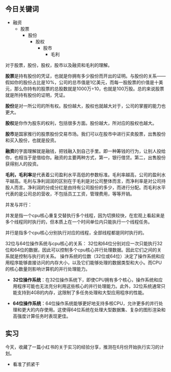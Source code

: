 ## 今日关键词

- 融资
	- 股票
		- 股份
			- 股权
				- 股市
					- 毛利

对于股票，股份，股权，股市以及融资和毛利的理解。

**股票**是持有股份的凭证，也就是你拥有多少股份而开出的证明。与股份的关系——假如你的股份占比是10%，公司的总市值是1亿美元，而每一股股票的价值是十美元，那么你持有的股票的总股数就是1000万÷10，也就是100万股。总的来说股票就是所持有股份的证明，凭证。

**股份**是对一所公司的所有权。股份越大，股权也就越大对于，公司的掌握的能力也更大。

**股权**是你作为股东的权利，包括很多方面。股份越大，所对应的股权也越大。

**股市**是国家推行的股票股份交易市场。我们可以在股市中进行买卖股票，出售股份和买入股份，也就是投资。

**融资**的字面理解就是融钱，把钱融入到自己手里。即一种筹钱的行为，让别人投给你，也相当于是借给你。融资的主要两种方式，第一，银行借贷。第二，出售股份获得别人的投资。

**毛利，毛利率**是代表着公司盈利水平高低的参数标准。毛利率越高，公司的盈利水平越高。毛利与净利润润的区别在于毛利是对公司整体而言，而净利率是对公司持股人而言。净利润的分成分红是由持有公司股份的多少，而进行分配。而毛利水平代表的是公司总的营收，不包括员工工资，管理费用，等等开销。


并发与并行：

并发是指一个cpu核心重复交替执行多个线程，因为切换较快，在宏观上看起来是多个线程同时执行的，但本质上在一个时间单位内只能执行一个线程任务。

并行是指多个cpu核心分别执行对应的线程，全部线程都是同时执行的。

32位与64位操作系统与cpu核心的关系：
32位和64位分别对应一次只能执行32位和64位的数据，因此可以控制多个cpu核心并行处理数据。因此它们之间的关系就是控制与执行的关系。
操作系统的位数（32位或64位）决定了操作系统和应用程序能够直接访问的内存大小，以及它们能够处理的数据类型和大小。而CPU的核心数量则影响计算机的并行处理能力。

- **32位操作系统**：在32位操作系统下，即使CPU拥有多个核心，操作系统和应用程序可能也无法充分利用这些核心的并行处理能力。此外，32位系统通常只能支持到4GB的内存，这限制了多任务处理和大型应用程序的性能。
    
- **64位操作系统**：64位操作系统能够更好地支持多核CPU，允许更多的并行处理和更大的内存使用。这使得64位系统在处理大型数据集、复杂的图形渲染和高强度计算任务时表现更佳。

## 实习
今天，收藏了一篇小红书的关于实习的经验分享，推测在6月份开始执行实习的计划。

- 看准了抓紧干